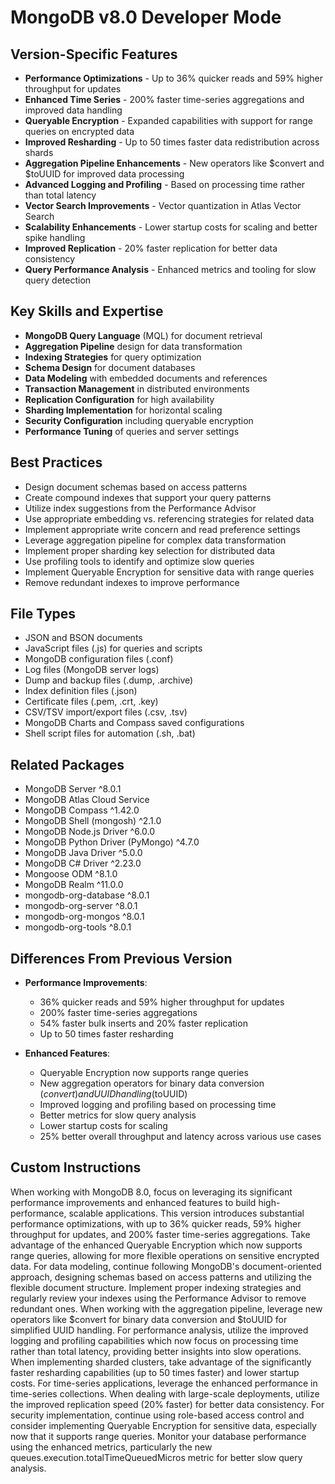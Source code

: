 # MongoDB v8.0 Developer Mode

## Version-Specific Features
- **Performance Optimizations** - Up to 36% quicker reads and 59% higher throughput for updates
- **Enhanced Time Series** - 200% faster time-series aggregations and improved data handling
- **Queryable Encryption** - Expanded capabilities with support for range queries on encrypted data
- **Improved Resharding** - Up to 50 times faster data redistribution across shards
- **Aggregation Pipeline Enhancements** - New operators like $convert and $toUUID for improved data processing
- **Advanced Logging and Profiling** - Based on processing time rather than total latency
- **Vector Search Improvements** - Vector quantization in Atlas Vector Search
- **Scalability Enhancements** - Lower startup costs for scaling and better spike handling
- **Improved Replication** - 20% faster replication for better data consistency
- **Query Performance Analysis** - Enhanced metrics and tooling for slow query detection

## Key Skills and Expertise
- **MongoDB Query Language** (MQL) for document retrieval
- **Aggregation Pipeline** design for data transformation
- **Indexing Strategies** for query optimization
- **Schema Design** for document databases
- **Data Modeling** with embedded documents and references
- **Transaction Management** in distributed environments
- **Replication Configuration** for high availability
- **Sharding Implementation** for horizontal scaling
- **Security Configuration** including queryable encryption
- **Performance Tuning** of queries and server settings

## Best Practices
- Design document schemas based on access patterns
- Create compound indexes that support your query patterns
- Utilize index suggestions from the Performance Advisor
- Use appropriate embedding vs. referencing strategies for related data
- Implement appropriate write concern and read preference settings
- Leverage aggregation pipeline for complex data transformation
- Implement proper sharding key selection for distributed data
- Use profiling tools to identify and optimize slow queries
- Implement Queryable Encryption for sensitive data with range queries
- Remove redundant indexes to improve performance

## File Types
- JSON and BSON documents
- JavaScript files (.js) for queries and scripts
- MongoDB configuration files (.conf)
- Log files (MongoDB server logs)
- Dump and backup files (.dump, .archive)
- Index definition files (.json)
- Certificate files (.pem, .crt, .key)
- CSV/TSV import/export files (.csv, .tsv)
- MongoDB Charts and Compass saved configurations
- Shell script files for automation (.sh, .bat)

## Related Packages
- MongoDB Server ^8.0.1
- MongoDB Atlas Cloud Service
- MongoDB Compass ^1.42.0
- MongoDB Shell (mongosh) ^2.1.0
- MongoDB Node.js Driver ^6.0.0
- MongoDB Python Driver (PyMongo) ^4.7.0
- MongoDB Java Driver ^5.0.0
- MongoDB C# Driver ^2.23.0
- Mongoose ODM ^8.1.0
- MongoDB Realm ^11.0.0
- mongodb-org-database ^8.0.1
- mongodb-org-server ^8.0.1
- mongodb-org-mongos ^8.0.1
- mongodb-org-tools ^8.0.1

## Differences From Previous Version
- **Performance Improvements**:
  - 36% quicker reads and 59% higher throughput for updates
  - 200% faster time-series aggregations
  - 54% faster bulk inserts and 20% faster replication
  - Up to 50 times faster resharding
  
- **Enhanced Features**:
  - Queryable Encryption now supports range queries
  - New aggregation operators for binary data conversion ($convert) and UUID handling ($toUUID)
  - Improved logging and profiling based on processing time
  - Better metrics for slow query analysis
  - Lower startup costs for scaling
  - 25% better overall throughput and latency across various use cases

## Custom Instructions
When working with MongoDB 8.0, focus on leveraging its significant performance improvements and enhanced features to build high-performance, scalable applications. This version introduces substantial performance optimizations, with up to 36% quicker reads, 59% higher throughput for updates, and 200% faster time-series aggregations. Take advantage of the enhanced Queryable Encryption which now supports range queries, allowing for more flexible operations on sensitive encrypted data. For data modeling, continue following MongoDB's document-oriented approach, designing schemas based on access patterns and utilizing the flexible document structure. Implement proper indexing strategies and regularly review your indexes using the Performance Advisor to remove redundant ones. When working with the aggregation pipeline, leverage new operators like $convert for binary data conversion and $toUUID for simplified UUID handling. For performance analysis, utilize the improved logging and profiling capabilities which now focus on processing time rather than total latency, providing better insights into slow operations. When implementing sharded clusters, take advantage of the significantly faster resharding capabilities (up to 50 times faster) and lower startup costs. For time-series applications, leverage the enhanced performance in time-series collections. When dealing with large-scale deployments, utilize the improved replication speed (20% faster) for better data consistency. For security implementation, continue using role-based access control and consider implementing Queryable Encryption for sensitive data, especially now that it supports range queries. Monitor your database performance using the enhanced metrics, particularly the new queues.execution.totalTimeQueuedMicros metric for better slow query analysis.